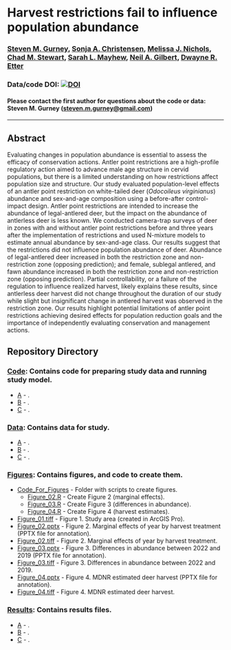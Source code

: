 # Harvest restrictions fail to influence population abundance

### [Steven M. Gurney](https://linktr.ee/gurneyst), [Sonja A. Christensen](http://www.christensen-lab.org/), [Melissa J. Nichols](), [Chad M. Stewart](), [Sarah L. Mayhew](), [Neil A. Gilbert](https://gilbertecology.com), [Dwayne R. Etter]()

### Data/code DOI: [![DOI](https://zenodo.org/badge/DOI/10.5281/zenodo.14194669.svg)](https://doi.org/10.5281/zenodo.14194669)

#### Please contact the first author for questions about the code or data: Steven M. Gurney (steven.m.gurney@gmail.com)
__________________________________________________________________________________________________________________________________________

## Abstract

Evaluating changes in population abundance is essential to assess the efficacy of conservation actions. Antler point restrictions are a high-profile regulatory action aimed to advance male age structure in cervid populations, but there is a limited understanding on how restrictions affect population size and structure. Our study evaluated population-level effects of an antler point restriction on white-tailed deer (*Odocoileus virginianus*) abundance and sex-and-age composition using a before-after control-impact design. Antler point restrictions are intended to increase the abundance of legal-antlered deer, but the impact on the abundance of antlerless deer is less known. We conducted camera-trap surveys of deer in zones with and without antler point restrictions before and three years after the implementation of restrictions and used N-mixture models to estimate annual abundance by sex-and-age class. Our results suggest that the restrictions did not influence population abundance of deer. Abundance of legal-antlered deer increased in both the restriction zone and non-restriction zone (opposing prediction); and female, sublegal antlered, and fawn abundance increased in both the restriction zone and non-restriction zone (opposing prediction). Partial controllability, or a failure of the regulation to influence realized harvest, likely explains these results, since antlerless deer harvest did not change throughout the duration of our study while slight but insignificant change in antlered harvest was observed in the restriction zone. Our results highlight potential limitations of antler point restrictions achieving desired effects for population reduction goals and the importance of independently evaluating conservation and management actions.

## Repository Directory

### [Code](./Code): Contains code for preparing study data and running study model.
*  [A](./Code/) - .
*  [B](./Code/) - .
*  [C](./Code/) - .

### [Data](./Data): Contains data for study.
*  [A](./Data/) - .
*  [B](./Data/) - .
*  [C](./Data/) - .

### [Figures](./Figures): Contains figures, and code to create them.
*  [Code_For_Figures](./Figures/Code_For_Figures) - Folder with scripts to create figures.
   * [Figure_02.R](./Figures/Code_For_Figures/Figure_02.R) - Create Figure 2 (marginal effects).
   * [Figure_03.R](./Figures/Code_For_Figures/Figure_03.R) - Create Figure 3 (differences in abundance).
   * [Figure_04.R](./Figures/Code_For_Figures/Figure_04.R) - Create Figure 4 (harvest estimates).
*  [Figure_01.tiff](Figures/Figure_01.tiff) - Figure 1. Study area (created in ArcGIS Pro).
*  [Figure_02.pptx](Figures/Figure_02.pptx) - Figure 2. Marginal effects of year by harvest treatment (PPTX file for annotation).
*  [Figure_02.tiff](Figures/Figure_02.tiff) - Figure 2. Marginal effects of year by harvest treatment.
*  [Figure_03.pptx](Figures/Figure_03.pptx) - Figure 3. Differences in abundance between 2022 and 2019 (PPTX file for annotation).
*  [Figure_03.tiff](Figures/Figure_03.tiff) - Figure 3. Differences in abundance between 2022 and 2019.
*  [Figure_04.pptx](Figures/Figure_04.pptx) - Figure 4. MDNR estimated deer harvest (PPTX file for annotation).
*  [Figure_04.tiff](Figures/Figure_04.tiff) - Figure 4. MDNR estimated deer harvest.

### [Results](./Results): Contains results files.
*  [A](./Results/) - .
*  [B](./Results/) - .
*  [C](./Results/) - .
  
